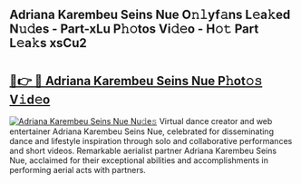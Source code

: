 ## Adriana Karembeu Seins Nue O𝚗𝚕yf𝚊ns L𝚎a𝚔ed N𝚞𝚍es - Part-xLu P𝚑𝚘tos Vi𝚍𝚎o - H𝚘𝚝 Part L𝚎a𝚔s xsCu2

# <h2><a href="http://kf9wvto.oniu.top/?m=Adriana+Karembeu+Seins+Nue">🔗👉 🔴 Adriana Karembeu Seins Nue P𝚑ot𝚘𝚜 V𝚒d𝚎o</a></h2>

[![Adriana Karembeu Seins Nue Nu𝚍e𝚜](https://i.imgur.com/0qMVB7G.gif)](http://kf9wvto.oniu.top/?m=Adriana+Karembeu+Seins+Nue)
Virtual dance creator and web entertainer Adriana Karembeu Seins Nue, celebrated for disseminating dance and lifestyle inspiration through solo and collaborative performances and short videos. Remarkable aerialist partner Adriana Karembeu Seins Nue, acclaimed for their exceptional abilities and accomplishments in performing aerial acts with partners.  
